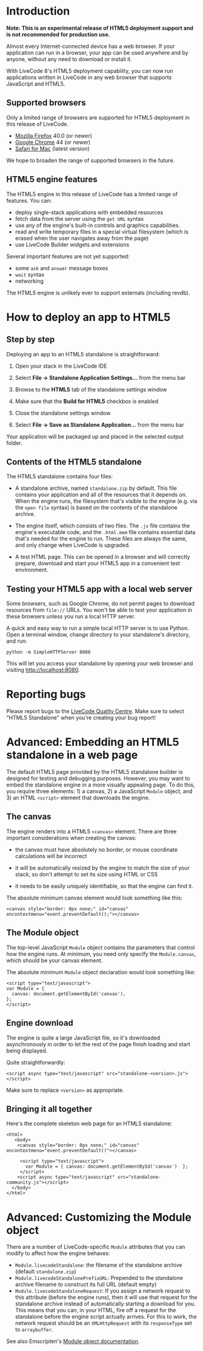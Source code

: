 # Introduction

**Note: This is an experimental release of HTML5 deployment support and is not recommended for production use.**

Almost every Internet-connected device has a web browser.  If your application can run in a browser, your app can be used anywhere and by anyone, without any need to download or install it.

With LiveCode 8's HTML5 deployment capability, you can now run applications written in LiveCode in any web browser that supports JavaScript and HTML5.

## Supported browsers

Only a limited range of browsers are supported for HTML5 deployment in this release of LiveCode.

* [Mozilla Firefox](https://www.mozilla.org/firefox/new/) 40.0 (or newer)
* [Google Chrome](https://www.google.com/chrome/) 44 (or newer)
* [Safari for Mac](https://support.apple.com/HT204416) (latest version)

We hope to broaden the range of supported browsers in the future.

## HTML5 engine features

The HTML5 engine in this release of LiveCode has a limited range of features.  You can:

* deploy single-stack applications with embedded resources
* fetch data from the server using the `get URL` syntax
* use any of the engine's built-in controls and graphics capabilities.
* read and write temporary files in a special virtual filesystem (which is erased when the user navigates away from the page)
* use LiveCode Builder widgets and extensions

Several important features are not yet supported:

* some `ask` and `answer` message boxes
* `wait` syntax
* networking

The HTML5 engine is unlikely ever to support externals (including revdb).

# How to deploy an app to HTML5

## Step by step

Deploying an app to an HTML5 standalone is straightforward:

1) Open your stack in the LiveCode IDE

2) Select **File → Standalone Application Settings...** from the menu bar

3) Browse to the **HTML5** tab of the standalone settings window

4) Make sure that the **Build for HTML5** checkbox is enabled

5) Close the standalone settings window

6) Select **File → Save as Standalone Application...** from the menu bar

Your application will be packaged up and placed in the selected output folder.

## Contents of the HTML5 standalone

The HTML5 standalone contains four files:

* A standalone archive, named `standalone.zip` by default.  This file contains your application and all of the resources that it depends on.  When the engine runs, the filesystem that's visible to the engine (e.g. via the `open file` syntax) is based on the contents of the standalone archive.

* The engine itself, which consists of two files.  The `.js` file contains the engine's executable code, and the `.html.mem` file contains essential data that's needed for the engine to run.  These files are always the same, and only change when LiveCode is upgraded.

* A test HTML page.  This can be opened in a browser and will correctly prepare, download and start your HTML5 app in a convenient test environment.

## Testing your HTML5 app with a local web server

Some browsers, such as Google Chrome, do not permit pages to download resources from `file://` URLs.  You won't be able to test your application in these browsers unless you run a local HTTP server.

A quick and easy way to run a simple local HTTP server is to use Python.  Open a terminal window, change directory to your standalone's directory, and run:

    python -m SimpleHTTPServer 8080

This will let you access your standalone by opening your web browser and visiting <http://localhost:8080>.

# Reporting bugs

Please report bugs to the [LiveCode Quality Centre](http://quality.runrev.com/).  Make sure to select "HTML5 Standalone" when you're creating your bug report!

# Advanced: Embedding an HTML5 standalone in a web page

The default HTML5 page provided by the HTML5 standalone builder is designed for testing and debugging purposes.  However, you may want to embed the standalone engine in a more visually appealing page.  To do this, you require three elements: 1) a canvas, 2) a JavaScript `Module` object, and 3) an HTML `<script>` element that downloads the engine.

## The canvas

The engine renders into a HTML5 `<canvas>` element.  There are three important considerations when creating the canvas:

* the canvas must have absolutely no border, or mouse coordinate calculations will be incorrect

* it will be automatically resized by the engine to match the size of your stack, so don't attempt to set its size using HTML or CSS

* it needs to be easily uniquely identifiable, so that the engine can find it.

The absolute minimum canvas element would look something like this:

    <canvas style="border: 0px none;" id="canvas" oncontextmenu="event.preventDefault();"></canvas>

## The Module object

The top-level JavaScript `Module` object contains the parameters that control how the engine runs.  At minimum, you need only specify the `Module.canvas`, which should be your canvas element.

The absolute minimum `Module` object declaration would look something like:

    <script type="text/javascript">
    var Module = {
      canvas: document.getElementById('canvas'),
    };
    </script>

## Engine download

The engine is quite a large JavaScript file, so it's downloaded asynchronously in order to let the rest of the page finish loading and start being displayed.

Quite straightforwardly:

    <script async type="text/javascript" src="standalone-<version>.js"></script>

Make sure to replace `<version>` as appropriate.

## Bringing it all together

Here's the complete skeleton web page for an HTML5 standalone:

    <html>
       <body>
        <canvas style="border: 0px none;" id="canvas" oncontextmenu="event.preventDefault()"></canvas>

         <script type="text/javascript">
           var Module = { canvas: document.getElementById('canvas')  };
         </script>
        <script async type="text/javascript" src="standalone-community.js"></script>
      </body>
    </html>


# Advanced: Customizing the Module object

There are a number of LiveCode-specific `Module` attributes that you can modify to affect how the engine behaves:

* `Module.livecodeStandalone`: the filename of the standalone archive (default `standalone.zip`)
* `Module.livecodeStandalonePrefixURL`: Prepended to the standalone archive filename to construct its full URL (default empty)
* `Module.livecodeStandaloneRequest`: If you assign a network request to this attribute (before the engine runs), then it will use that request for the standalone archive instead of automatically starting a download for you. This means that you can, in your HTML, fire off a request for the standalone before the engine script actually arrives.  For this to work, the network request should be an `XMLHttpRequest` with its `responseType` set to `arraybuffer`.

See also Emscripten's [Module object documentation](https://kripken.github.io/emscripten-site/docs/api_reference/module.html).
